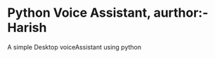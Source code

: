 <h1> Python Voice Assistant, aurthor:- Harish</h1>
<p>A simple Desktop voiceAssistant using python </p>
